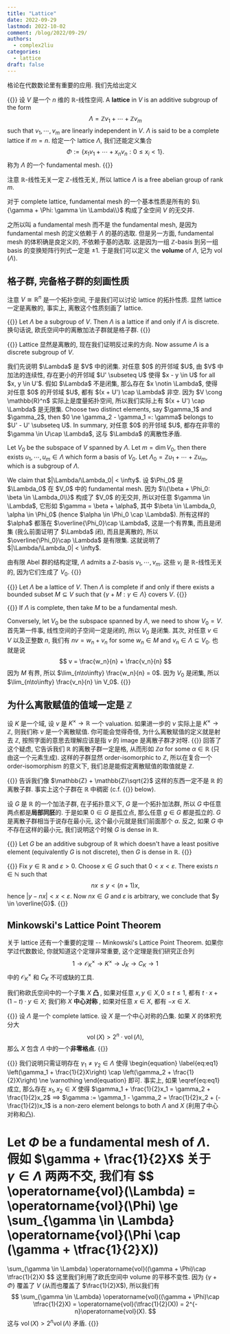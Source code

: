 ```yaml
---
title: "Lattice"
date: 2022-09-29
lastmod: 2022-10-02
comment: /blog/2022/09-29/
authors:
  - complex2liu
categories:
  - lattice
draft: false
---
```


格论在代数数论里有重要的应用. 我们先给出定义

{{<math-env-alt type = "Definition">}}
设 $V$ 是一个 $n$ 维的 $\mathbb{R}$-线性空间.
A <b>lattice</b> in $V$ is an additive subgroup of the form
$$
\Lambda = \mathbb{Z}v_1 + \cdots + \mathbb{Z}v_m
$$
such that $v_1, \cdots, v_m$ are linearly independent in $V$.
$\Lambda$ is said to be a complete lattice if $m = n$.
给定一个 lattice $\Lambda$, 我们还能定义集合
$$
\Phi := \{x_1v_1 + \cdots + x_nv_n: 0\le x_i < 1\}.
$$
称为 $\Lambda$ 的一个 fundamental mesh.
{{</math-env-alt>}}

注意 $\mathbb{R}$-线性无关一定 $\mathbb{Z}$-线性无关,
所以 lattice $\Lambda$ is a free abelian group of rank $m$.

对于 complete lattice, fundamental mesh 的一个基本性质是所有的
$\\{\gamma + \Phi: \gamma \in \Lambda\\}$ 构成了全空间 $V$ 的无交并.

之所以叫 a fundamental mesh 而不是 the fundamental mesh,
是因为 fundamental mesh 的定义依赖于 $\Lambda$ 的基的选取.
但是另一方面, fundamental mesh 的体积确是良定义的, 不依赖于基的选取.
这是因为一组 $\mathbb{Z}$-basis 到另一组 basis 的变换矩阵行列式一定是 $\pm 1$.
于是我们可以定义 the **volume** of $\Lambda$,
记为 $\operatorname{vol}(\Lambda)$.

## 格子群, 完备格子群的刻画性质

注意 $V \cong \mathbb{R}^n$ 是一个拓扑空间, 于是我们可以讨论 lattice 的拓扑性质.
显然 lattice 一定是离散的, 事实上, 离散这个性质刻画了 lattice.

{{<math-env type = "Proposition" counter = "true" label = "discrete">}}
Let $\Lambda$ be a subgroup of $V$. Then $\Lambda$ is a lattice
if and only if $\Lambda$ is discrete.
换句话说, 欧氏空间中的离散加法子群就是格子群.
{{</math-env>}}

{{<proof>}}
Lattice 显然是离散的, 现在我们证明反过来的方向.
Now assume $\Lambda$ is a discrete subgroup of $V$.

<p></p>

<span style="color: var(--color-fg-red);">
我们先说明 $\Lambda$ 是 $V$ 中的闭集.
</span>
对任意 $0$ 的开邻域 $U$, 由 $V$ 中加法的连续性,
存在更小的开邻域 $U' \subseteq U$ 使得 $x - y \in U$ for all $x, y \in U'$.
假如 $\Lambda$ 不是闭集, 那么存在 $x \notin \Lambda$,
使得对任意 $0$ 的开邻域 $U$, 都有 $(x + U') \cap \Lambda$ 非空.
因为 $V \cong \mathbb{R}^n$ 实际上是度量拓扑空间,
所以我们实际上有 $(x + U') \cap \Lambda$ 是无限集.
Choose two distinct elements, say $\gamma_1$ and $\gamma_2$,
then $0 \ne \gamma_2 - \gamma_1 =: \gamma$ belongs to $U' - U' \subseteq U$.
In summary, 对任意 $0$ 的开邻域 $U$, 都存在非零的 $\gamma \in U\cap \Lambda$,
这与 $\Lambda$ 的离散性矛盾.

<p></p>

Let $V_0$ be the subspace of $V$ spanned by $\Lambda$.
Let $m = \dim V_0$, then there exists $u_1,\cdots,u_m \in \Lambda$
which form a basis of $V_0$.
Let $\Lambda_0 = \mathbb{Z}u_1 + \cdots + \mathbb{Z}u_m$,
which is a subgroup of $\Lambda$.

<p></p>

<span style="color: var(--color-fg-red);">
We claim that $|\Lambda/\Lambda_0| < \infty$.
</span>
设 $\Phi_0$ 是 $\Lambda_0$ 在 $V_0$ 中的 fundamental mesh.
因为 $\\{\beta + \Phi_0: \beta \in \Lambda_0\\}$ 构成了 $V_0$ 的无交并,
所以对任意 $\gamma \in \Lambda$, 它形如 $\gamma = \beta + \alpha$,
其中 $\beta \in \Lambda_0, \alpha \in \Phi_0$
(hence $\alpha \in \Phi_0 \cap \Lambda$).
所有这样的 $\alpha$ 都落在 $\overline{\Phi_0}\cap \Lambda$,
这是一个有界集, 而且是闭集 (我么前面证明了 $\Lambda$ 闭),
而且是离散的, 所以 $\overline{\Phi_0}\cap \Lambda$ 是有限集.
这就说明了 $|\Lambda/\Lambda_0| < \infty$.

<p></p>

由有限 Abel 群的结构定理, $\Lambda$ admits a $\mathbb{Z}$-basis $v_1,\cdots,v_m$.
这些 $v_i$ 是 $\mathbb{R}$-线性无关的, 因为它们生成了 $V_0$.
{{</proof>}}


{{<math-env type = "Proposition" counter = "true">}}
Let $\Lambda$ be a lattice of $V$. Then $\Lambda$ is complete
if and only if there exists a bounded subset $M \subseteq V$
such that $\{\gamma + M: \gamma \in \Lambda\}$ covers $V$.
{{</math-env>}}

{{<proof>}}
If $\Lambda$ is complete, then take $M$ to be a fundamental mesh.

<p></p>

Conversely, let $V_0$ be the subspace spanned by $\Lambda$,
we need to show $V_0 = V$.
首先第一件事, 线性空间的子空间一定是闭的, 所以 $V_0$ 是闭集.
其次, 对任意 $v \in V$ 以及正整数 $n$, 我们有
$nv = w_n + v_n$ for some $w_n \in M$ and $v_n \in \Lambda \subseteq V_0$.
也就是说
$$
v = \frac{w_n}{n} + \frac{v_n}{n}
$$
因为 $M$ 有界, 所以 $\lim_{n\to\infty} \frac{w_n}{n} = 0$.
因为 $V_0$ 是闭集, 所以 $\lim_{n\to\infty} \frac{v_n}{n} \in V_0$.
{{</proof>}}

## 为什么离散赋值的值域一定是 $\mathbb{Z}$

设 $K$ 是一个域, 设 $\nu$ 是 $K^\times \to \mathbb{R}$ 一个 valuation.
如果进一步的 $\nu$ 实际上是 $K^\times \to \mathbb{Z}$, 则我们称 $\nu$ 是一个离散赋值.
你可能会觉得奇怪, 为什么离散赋值的定义就是射去 $\mathbb{Z}$,
按照字面的意思去理解应该是指 $\nu$ 的 image 是离散子群才对呀.
{{<cref target = "discrete" label = "Proposition 1">}} 回答了这个疑虑,
它告诉我们 $\mathbb{R}$ 的离散子群一定是格,
从而形如 $\mathbb{Z}\alpha$ for some $\alpha \in \mathbb{R}$ (只由这一个元素生成).
这样的子群显然 order-isomorphic to $\mathbb{Z}$,
所以在复合一个 order-isomorphism 的意义下, 我们总是能假定离散赋值的取值就是 $\mathbb{Z}$.

{{<cref target = "discrete" label = "Proposition 1">}} 告诉我们像
$\mathbb{Z} + \mathbb{Z}\sqrt{2}$ 这样的东西一定不是 $\mathbb{R}$ 的离散子群.
事实上这个子群在 $\mathbb{R}$ 中稠密
(c.f. {{<cref target = "dense" label = "Proposition 3">}} below).

设 $G$ 是 $\mathbb{R}$ 的一个加法子群, 在子拓扑意义下, $G$ 是一个拓扑加法群,
所以 $G$ 中任意两点都是**局部同胚**的.
于是如果 $0 \in G$ 是孤立点, 那么任意 $g \in G$ 都是孤立的.
$G$ 是离散子群相当于说存在最小元, 这个最小元就是我们前面那个 $\alpha$.
反之, 如果 $G$ 中不存在这样的最小元, 我们说明这个时候 $G$ is dense in $\mathbb{R}$.

{{<math-env type = "Proposition" counter = "true" label = "dense">}}
Let $G$ be an additive subgroup of $\mathbb{R}$ which doesn't
have a least positive element (equivalently $G$ is not discrete),
then $G$ is dense in $\mathbb{R}$.
{{</math-env>}}

{{<proof>}}
Fix $y \in \mathbb{R}$ and $\varepsilon > 0$.
Choose $x \in G$ such that $0 < x < \varepsilon$.
There exists $n \in \mathbb{N}$ such that
$$
nx \le y < (n+1)x,
$$
hence $|y - nx| < x < \varepsilon$.
Now $nx \in G$ and $\varepsilon$ is arbitrary,
we conclude that $y \in \overline{G}$.
{{</proof>}}


## Minkowski's Lattice Point Theorem

关于 lattice 还有一个重要的定理 -- Minkowski's Lattice Point Theorem.
如果你学过代数数论, 你就知道这个定理非常重要, 这个定理是我们研究正合列
$$
1 \to \mathcal{O}_K^\times \to K^\times \to J_K \to C_K \to 1
$$
中的 $\mathcal{O}_K^\times$ 和 $C_K$ 不可或缺的工具.

我们称欧氏空间中的一个子集 $X$
<span style = "color: var(--color-fg-purple); font-weight: bold;">
凸
</span>, 如果对任意 $x, y \in X, 0\le t \le 1$,
都有 $t\cdot x + (1-t)\cdot y \in X$; 我们称 $X$ 
<span style = "color: var(--color-fg-purple); font-weight: bold;">
中心对称
</span>, 如果对任意 $x \in X$, 都有 $-x \in X$.

{{<math-env type = "Theorem" counter = "true" text = "Minkowski's Lattice Point Theorem">}}
设 $\Lambda$ 是一个 complete lattice.
设 $X$ 是一个中心对称的凸集. 如果 $X$ 的体积充分大
$$
\operatorname{vol}(X) > 2^n\cdot \operatorname{vol}(\Lambda),
$$
那么 $X$ 包含 $\Lambda$ 中的一个<span style = "color: var(--color-fg-red); font-weight: bold;">非零格点</span>.
{{</math-env>}}

{{<proof>}}
我们说明只需证明存在 $\gamma_1\ne \gamma_2 \in \Lambda$ 使得
\begin{equation}
\label{eq:eq1}
\left(\gamma_1 + \frac{1}{2}X\right)
\cap
\left(\gamma_2 + \frac{1}{2}X\right) \ne \varnothing
\end{equation}
即可. 事实上, 如果 \eqref{eq:eq1} 成立, 那么存在 $x_1, x_2 \in X$ 使得
$\gamma_1 + \frac{1}{2}x_1 = \gamma_2 + \frac{1}{2}x_2$
$\implies$ $\gamma := \gamma_1 - \gamma_2 = \frac{1}{2}x_2 + (-\frac{1}{2})x_1$
is a non-zero element belongs to both $\Lambda$ and $X$ (利用了中心对称和凸).

<p></p>

Let $\Phi$ be a fundamental mesh of $\Lambda$.
假如 $\gamma + \frac{1}{2}X$ 关于 $\gamma \in \Lambda$ 两两不交, 我们有
$$
\operatorname{vol}(\Lambda) = \operatorname{vol}(\Phi) \ge
\sum_{\gamma \in \Lambda} \operatorname{vol}(\Phi \cap (\gamma + \tfrac{1}{2}X))
=
\sum_{\gamma \in \Lambda} \operatorname{vol}((\gamma + \Phi)\cap \tfrac{1}{2}X)
$$
这里我们利用了欧氏空间中 volume 的平移不变性.
因为 $\{\gamma + \Phi\}$ 覆盖了 $V$ (从而也覆盖了 $\frac{1}{2}X$), 所以我们有
$$
\sum_{\gamma \in \Lambda} \operatorname{vol}((\gamma + \Phi)\cap \tfrac{1}{2}X)
= \operatorname{vol}(\tfrac{1}{2}(X)) = 2^{-n}\operatorname{vol}(X).
$$
这与 $\operatorname{vol}(X) > 2^n\operatorname{vol}(\Lambda)$ 矛盾.
{{</proof>}}
